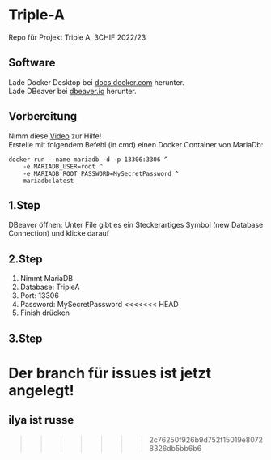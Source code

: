 # Triple-A
Repo für Projekt Triple A, 3CHIF 2022/23


## Software
Lade Docker Desktop bei [docs.docker.com](https://docs.docker.com/desktop/install/windows-install/) herunter. <br>
Lade DBeaver bei [dbeaver.io](https://dbeaver.io/) herunter. <br>


## Vorbereitung
Nimm diese [Video](https://youtu.be/ekmGqHBVNTM) zur Hilfe! <br>
Erstelle mit folgendem Befehl (in cmd) einen Docker Container von MariaDb:

```
docker run --name mariadb -d -p 13306:3306 ^
    -e MARIADB_USER=root ^
    -e MARIADB_ROOT_PASSWORD=MySecretPassword ^
    mariadb:latest
```

## 1.Step
DBeaver öffnen:
Unter File gibt es ein Steckerartiges Symbol (new Database Connection) und klicke darauf

## 2.Step
1. Nimmt MariaDB
2. Database: TripleA
3. Port: 13306
4. Password: MySecretPassword
<<<<<<< HEAD
5. Finish drücken


## 3.Step
Der branch für issues ist jetzt angelegt!
=======

## ilya ist russe



>>>>>>> 2c76250f926b9d752f15019e80728326db5bb6b6
